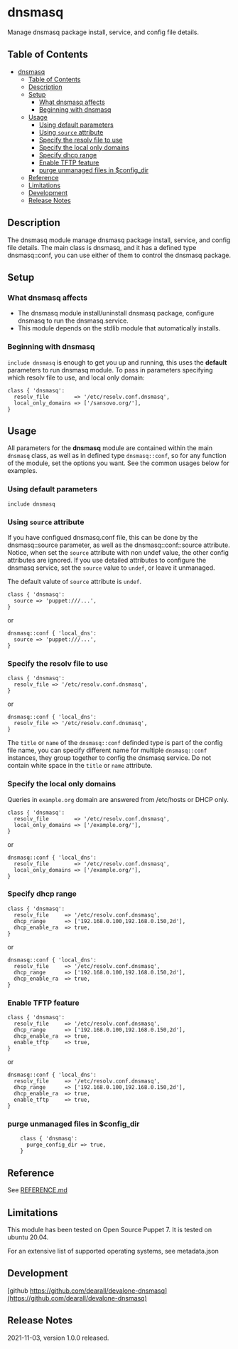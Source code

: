 # dnsmasq

Manage dnsmasq package install, service, and config file details.

## Table of Contents

- [dnsmasq](#dnsmasq)
  - [Table of Contents](#table-of-contents)
  - [Description](#description)
  - [Setup](#setup)
    - [What dnsmasq affects](#what-dnsmasq-affects)
    - [Beginning with dnsmasq](#beginning-with-dnsmasq)
  - [Usage](#usage)
    - [Using default parameters](#using-default-parameters)
    - [Using `source` attribute](#using-source-attribute)
    - [Specify the resolv file to use](#specify-the-resolv-file-to-use)
    - [Specify the local only domains](#specify-the-local-only-domains)
    - [Specify dhcp range](#specify-dhcp-range)
    - [Enable TFTP feature](#enable-tftp-feature)
    - [purge unmanaged files in $config_dir](#purge-unmanaged-files-in-config_dir)
  - [Reference](#reference)
  - [Limitations](#limitations)
  - [Development](#development)
  - [Release Notes](#release-notes)

## Description

The dnsmasq module manage dnsmasq package install, service, and config file details. The main class is dnsmasq, and it has a defined type dnsmasq::conf, you can use either of them to control the dnsmasq package.

## Setup

### What dnsmasq affects

- The dnsmasq module install/uninstall dnsmasq package, configure dnsmasq to run the dnsmasq.service.
- This module depends on the stdlib module that automatically installs.

### Beginning with dnsmasq

`include dnsmasq` is enough to get you up and running, this uses the **default** parameters to run dnsmasq module. To pass in parameters specifying which resolv file to use, and local only domain:

```puppet
class { 'dnsmasq':
  resolv_file        => '/etc/resolv.conf.dnsmasq',
  local_only_domains => ['/sansovo.org/'],
}
```

## Usage

All parameters for the **dnsmasq** module are contained within the main `dnsmasq` class, as well as in defined type `dnsmasq::conf`, so for any function of the module, set the options you want. See the common usages below for examples.

### Using default parameters

```puppet
include dnsmasq
```

### Using `source` attribute

If you have configued dnsmasq.conf file, this can be done by the dnsmasq::source parameter, as well as the dnsmasq::conf::source attribute. Notice, when set the `source` attribute with non undef value, the other config attributes are ignored. If you use detailed attributes to configure the dnsmasq service, set the `source` value to `undef`, or leave it unmanaged.

The default valute of `source` attribute is `undef`.

```puppet
class { 'dnsmasq':
  source => 'puppet:///...',
}
```

or

```puppet
dnsmasq::conf { 'local_dns':
  source => 'puppet:///...',
}
```

### Specify the resolv file to use

```puppet
class { 'dnsmasq':
  resolv_file => '/etc/resolv.conf.dnsmasq',
}
```

or

```puppet
dnsmasq::conf { 'local_dns':
  resolv_file => '/etc/resolv.conf.dnsmasq',
}
```

The `title` or `name` of the `dnsmasq::conf` definded type is part of the config file name, you can specify different name for multiple `dnsmasq::conf` instances, they group together to config the dnsmasq service. Do not contain white space in the `title` or `name` attribute.

### Specify the local only domains

Queries in `example.org` domain are answered from /etc/hosts or DHCP only.

```puppet
class { 'dnsmasq':
  resolv_file        => '/etc/resolv.conf.dnsmasq',
  local_only_domains => ['/example.org/'],
}
```

or

```puppet
dnsmasq::conf { 'local_dns':
  resolv_file        => '/etc/resolv.conf.dnsmasq',
  local_only_domains => ['/example.org/'],
}
```

### Specify dhcp range

```puppet
class { 'dnsmasq':
  resolv_file     => '/etc/resolv.conf.dnsmasq',
  dhcp_range      => ['192.168.0.100,192.168.0.150,2d'],
  dhcp_enable_ra  => true,
}
```

or

```puppet
dnsmasq::conf { 'local_dns':
  resolv_file     => '/etc/resolv.conf.dnsmasq',
  dhcp_range      => ['192.168.0.100,192.168.0.150,2d'],
  dhcp_enable_ra  => true,
}
```

### Enable TFTP feature

```puppet
class { 'dnsmasq':
  resolv_file     => '/etc/resolv.conf.dnsmasq',
  dhcp_range      => ['192.168.0.100,192.168.0.150,2d'],
  dhcp_enable_ra  => true,
  enable_tftp     => true,
}
```

or

```puppet
dnsmasq::conf { 'local_dns':
  resolv_file     => '/etc/resolv.conf.dnsmasq',
  dhcp_range      => ['192.168.0.100,192.168.0.150,2d'],
  dhcp_enable_ra  => true,
  enable_tftp     => true,
}
```

### purge unmanaged files in $config_dir

```puppet
    class { 'dnsmasq':
      purge_config_dir => true,
    }
```

## Reference

See [REFERENCE.md](https://github.com/dearall/devalone-dnsmasq/blob/master/REFERENCE.md)

## Limitations

This module has been tested on Open Source Puppet 7. It is tested on ubuntu 20.04.

For an extensive list of supported operating systems, see metadata.json

## Development

[github https://github.com/dearall/devalone-dnsmasq](https://github.com/dearall/devalone-dnsmasq)

## Release Notes

2021-11-03, version 1.0.0 released.

